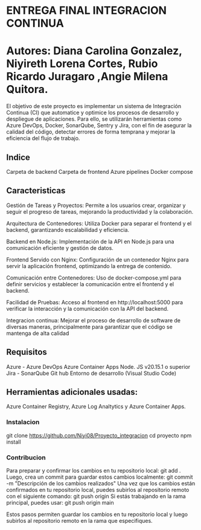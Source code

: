# ENTREGA FINAL INTEGRACION CONTINUA 

# Autores: Diana Carolina Gonzalez, Niyireth Lorena Cortes, Rubio Ricardo Juragaro ,Angie Milena Quitora. 

El objetivo de este proyecto es implementar un sistema de Integración Continua (CI) que automatice y optimice los procesos de desarrollo y despliegue de aplicaciones. Para ello, se utilizarán herramientas 
como Azure DevOps, Docker, SonarQube, Sentry y Jira, con el fin de asegurar la calidad del código, detectar errores de forma temprana y mejorar la eficiencia del flujo de trabajo.

## Indice 
Carpeta de backend 
Carpeta de frontend
Azure pipelines
Docker compose 


## Caracteristicas 

Gestión de Tareas y Proyectos: Permite a los usuarios crear, organizar y seguir el progreso de tareas, mejorando la productividad y la colaboración.

Arquitectura de Contenedores: Utiliza Docker para separar el frontend y el backend, garantizando escalabilidad y eficiencia.

Backend en Node.js: Implementación de la API en Node.js para una comunicación eficiente y gestión de datos.

Frontend Servido con Nginx: Configuración de un contenedor Nginx para servir la aplicación frontend, optimizando la entrega de contenido.

Comunicación entre Contenedores: Uso de docker-compose.yml para definir servicios y establecer la comunicación entre el frontend y el backend.

Facilidad de Pruebas: Acceso al frontend en http://localhost:5000 para verificar la interacción y la comunicación con la API del backend. 

Integracion continua: Mejorar el proceso de desarrollo de software de diversas maneras, principalmente para garantizar que el código se mantenga de alta calidad

## Requisitos
Azure - Azure DevOps 
Azure Container Apps 
Node. JS v20.15.1 o superior
Jira - SonarQube
Git hub
Entorno de desarrollo (Visual Studio Code)

## Herramientas adicionales usadas: 
Azure Container Registry, Azure Log Analtytics y Azure Container Apps. 

### Instalacion 

git clone https://github.com/Niyi08/Proyecto_integracion
cd proyecto
npm install

### Contribucion

Para preparar y confirmar los cambios en tu repositorio local: git add .
Luego, crea un commit para guardar estos cambios localmente: git commit -m "Descripción de los cambios realizados"
Una vez que los cambios están confirmados en tu repositorio local, puedes subirlos al repositorio remoto con el siguiente comando: git push origin <nombre-de-la-rama>
Si estás trabajando en la rama principal, puedes usar: git push origin main

Estos pasos permiten guardar los cambios en tu repositorio local y luego subirlos al repositorio remoto en la rama que especifiques.










